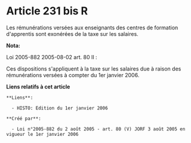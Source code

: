 # Article 231 bis R

Les rémunérations versées aux enseignants des centres de formation d'apprentis sont exonérées de la taxe sur les salaires.

**Nota:**

Loi 2005-882 2005-08-02 art. 80 II : 

Ces dispositions s'appliquent à la taxe sur les salaires due à raison des rémunérations versées à compter du 1er janvier
2006.

**Liens relatifs à cet article**

	**Liens**:

	  - HISTO: Edition du 1er janvier 2006

	**Créé par**:

	  - Loi n°2005-882 du 2 août 2005 - art. 80 (V) JORF 3 août 2005 en vigueur le 1er janvier 2006
